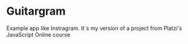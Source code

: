 # Guitargram

Example app like Instragram. It´s my version of a project from Platzi's JavaScript Online course